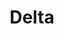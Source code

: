 ---
enabled: true
title: "Delta"
description: "Creative SAAS Theme"
image_webp: images/templates/delta.webp
image: images/templates/delta.jpg
link: "https://delta.tristangoetz.me"

---